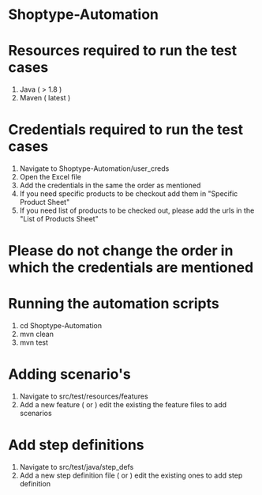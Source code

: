 # Shoptype-Automation

# Resources required to run the test cases

1. Java ( > 1.8 )
2. Maven ( latest )

# Credentials required to run the test cases

1. Navigate to Shoptype-Automation/user_creds
2. Open the Excel file
3. Add the credentials in the same the order as mentioned
4. If you need specific products to be checkout add them in "Specific Product Sheet" 
5. If you need list of products to be checked out, please add the urls in the "List of Products Sheet"
# Please do not change the order in which the credentials are mentioned

# Running the automation scripts

1. cd Shoptype-Automation
2. mvn clean
3. mvn test

# Adding scenario's

1. Navigate to src/test/resources/features
2. Add a new feature ( or ) edit the existing the feature files to add scenarios

# Add step definitions

1. Navigate to src/test/java/step_defs
2. Add a new step definition file ( or ) edit the existing ones to add step definition
